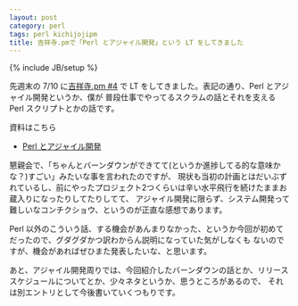 ```yaml
---
layout: post
category: perl
tags: perl kichijojipm
title: 吉祥寺.pmで「Perl とアジャイル開発」という LT をしてきました
---
```

{% include JB/setup %}

先週末の 7/10 に[吉祥寺.pm #4](https://atnd.org/events/67250) で LT をしてきました。表記の通り、Perl とアジャイル開発というか、僕が
普段仕事でやってるスクラムの話とそれを支える Perl スクリプトとかの話です。

資料はこちら

+ [Perl とアジャイル開発](http://tsucchi.github.io/slides/kichijojipm/4/#/title)

懇親会で、「ちゃんとバーンダウンができてて(というか進捗してる的な意味かな？)すごい」みたいな事を言われたのですが、
現状も当初の計画とはだいぶずれているし、前にやったプロジェクト2つくらいは辛い水平飛行を続けたままお蔵入りになったりしてたりしてて、
アジャイル開発に限らず、システム開発って難しいなコンチクショウ、というのが正直な感想であります。

Perl 以外のこういう話、する機会があんまりなかった、というか今回が初めてだったので、グダグダかつ訳わからん説明になっていた気がしなくも
ないのですが、機会があればぜひまた発表したいな、と思います。

あと、アジャイル開発周りでは、今回紹介したバーンダウンの話とか、リリーススケジュールについてとか、少々ネタというか、思うところがあるので、
それは別エントリとして今後書いていくつもりです。
